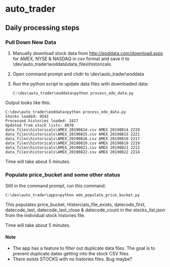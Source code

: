 # auto_trader
 
## Daily processing steps

### Pull Down New Data

1. Manually download stock data from http://eoddata.com/download.aspx for AMEX, NYSE & NASDAQ in csv format and save it to \dev\auto_trader\eoddata\data_files\historicals\.
2. Open command prompt and chdir to \dev\auto_trader\eoddata
3. Run the python script to update data files with downloaded data:

    ```dos
    C:\dev\auto_trader\eoddata>python process_edo_data.py
    ```

Output looks like this:

```
C:\dev\auto_trader\eoddata>python process_edo_data.py
Stocks loaded: 9542
Processed histories loaded: 2427
Updated from stock lists: 8870
data_files\historicals\AMEX_20190814.csv AMEX 20190814 2219
data_files\historicals\AMEX_20190815.csv AMEX 20190815 2221
data_files\historicals\AMEX_20190816.csv AMEX 20190816 2217
data_files\historicals\AMEX_20190819.csv AMEX 20190819 2219
data_files\historicals\AMEX_20190821.csv AMEX 20190821 2213
data_files\historicals\AMEX_20190822.csv AMEX 20190822 2214
```

Time will take about 5 minutes.

### Populate price_bucket and some other status

Still in the command prompt, run this command.

```dos
C:\dev\auto_trader\apps>python edo_populate_price_bucket.py
```

This populates price_bucket, Historcials_file_exists, datecode_first, datecode_last, datecode_last_close & datecode_count in the stocks_list.json from the individual stock histories file.

Time will take about 5 minutes. 

#### Note

- The app has a feature to filter out duplicate data files.  The goal is to prevent duplicate dates getting into the stock CSV files.
- There exists STOCKS with no histories files.  Bug maybe?
